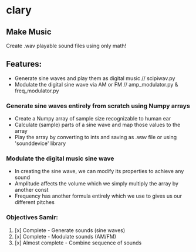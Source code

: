 # clary
## Make Music
Create .wav playable sound files using only math!

## Features:
- Generate sine waves and play them as digital music // scipiwav.py
- Modulate the digital sine wave via AM or FM // amp_modulator.py & freq_modulator.py

### Generate sine waves entirely from scratch using Numpy arrays
- Create a Numpy array of sample size recognizable to human ear
- Calculate (sample) parts of a sine wave and map those values to the array
- Play the array by converting to ints and saving as .wav file or using 'sounddevice' library

### Modulate the digital music sine wave
- In creating the sine wave, we can modify its properties to achieve any sound
- Amplitude affects the volume which we simply multiply the array by another const
- Frequency has another formula entirely which we use to gives us our different pitches

### Objectives Samir:
1. [x] Complete - Generate sounds (sine waves)
2. [x] Complete - Modulate sounds (AM/FM)
3. [x] Almost complete - Combine sequence of sounds

